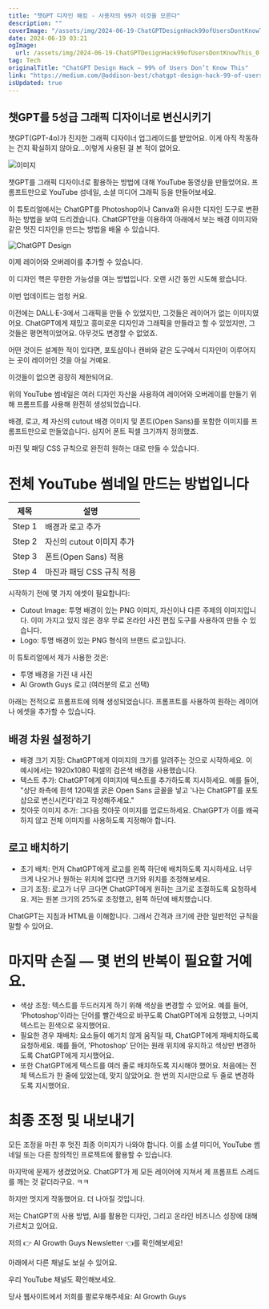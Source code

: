 ```yaml
---
title: "챗GPT 디자인 해킹 - 사용자의 99가 이것을 모른다"
description: ""
coverImage: "/assets/img/2024-06-19-ChatGPTDesignHack99ofUsersDontKnowThis_0.png"
date: 2024-06-19 03:21
ogImage:
  url: /assets/img/2024-06-19-ChatGPTDesignHack99ofUsersDontKnowThis_0.png
tag: Tech
originalTitle: "ChatGPT Design Hack — 99% of Users Don’t Know This"
link: "https://medium.com/@addison-best/chatgpt-design-hack-99-of-users-dont-know-this-313626f58696"
isUpdated: true
---
```


## 챗GPT를 5성급 그래픽 디자이너로 변신시키기

챗GPT(GPT-4o)가 진지한 그래픽 디자이너 업그레이드를 받았어요. 이게 아직 작동하는 건지 확실하지 않아요...이렇게 사용된 걸 본 적이 없어요.

![이미지](/assets/img/2024-06-19-ChatGPTDesignHack99ofUsersDontKnowThis_0.png)

챗GPT를 그래픽 디자이너로 활용하는 방법에 대해 YouTube 동영상을 만들었어요. 프롬프트만으로 YouTube 섬네일, 소셜 미디어 그래픽 등을 만들어보세요.

<div class="content-ad"></div>

이 튜토리얼에서는 ChatGPT를 Photoshop이나 Canva와 유사한 디자인 도구로 변환하는 방법을 보여 드리겠습니다. ChatGPT만을 이용하여 아래에서 보는 배경 이미지와 같은 멋진 디자인을 만드는 방법을 배울 수 있습니다.

![ChatGPT Design](/assets/img/2024-06-19-ChatGPTDesignHack99ofUsersDontKnowThis_1.png)

이제 레이어와 오버레이를 추가할 수 있습니다.

이 디자인 핵은 무한한 가능성을 여는 방법입니다. 오랜 시간 동안 시도해 왔습니다.

<div class="content-ad"></div>

이번 업데이트는 엄청 커요.

이전에는 DALL·E-3에서 그래픽을 만들 수 있었지만, 그것들은 레이어가 없는 이미지였어요. ChatGPT에게 재밌고 흥미로운 디자인과 그래픽을 만들라고 할 수 있었지만, 그것들은 평면적이었어요. 아무것도 변경할 수 없었죠.

어떤 것이든 설계한 적이 있다면, 포토샵이나 캔바와 같은 도구에서 디자인이 이루어지는 곳이 레이어인 것을 아실 거예요.

이것들이 없으면 굉장히 제한되어요.

<div class="content-ad"></div>

위의 YouTube 썸네일은 여러 디자인 자산을 사용하여 레이어와 오버레이를 만들기 위해 프롬프트를 사용해 완전히 생성되었습니다.

배경, 로고, 제 자신의 cutout 배경 이미지 및 폰트(Open Sans)를 포함한 이미지를 프롬프트만으로 만들었습니다. 심지어 폰트 픽셀 크기까지 정의했죠.

마진 및 패딩 CSS 규칙으로 완전히 원하는 대로 만들 수 있습니다.

# 전체 YouTube 썸네일 만드는 방법입니다

| 제목   | 설명                      |
| ------ | ------------------------- |
| Step 1 | 배경과 로고 추가          |
| Step 2 | 자신의 cutout 이미지 추가 |
| Step 3 | 폰트(Open Sans) 적용      |
| Step 4 | 마진과 패딩 CSS 규칙 적용 |

<div class="content-ad"></div>

시작하기 전에 몇 가지 에셋이 필요합니다:

- Cutout Image: 투명 배경이 있는 PNG 이미지, 자신이나 다른 주제의 이미지입니다. 이미 가지고 있지 않은 경우 무료 온라인 사진 편집 도구를 사용하여 만들 수 있습니다.
- Logo: 투명 배경이 있는 PNG 형식의 브랜드 로고입니다.

이 튜토리얼에서 제가 사용한 것은:

- 투명 배경을 가진 내 사진
- AI Growth Guys 로고 (여러분의 로고 선택)

<div class="content-ad"></div>

아래는 전적으로 프롬프트에 의해 생성되었습니다. 프롬프트를 사용하여 원하는 레이어나 에셋을 추가할 수 있습니다.

## 배경 차원 설정하기

- 배경 크기 지정: ChatGPT에게 이미지의 크기를 알려주는 것으로 시작하세요. 이 예시에서는 1920x1080 픽셀의 검은색 배경을 사용했습니다.
- 텍스트 추가: ChatGPT에게 이미지에 텍스트를 추가하도록 지시하세요. 예를 들어, "상단 좌측에 흰색 120픽셀 굵은 Open Sans 글꼴을 넣고 '나는 ChatGPT를 포토샵으로 변신시킨다'라고 작성해주세요."
- 컷아웃 이미지 추가: 그다음 컷아웃 이미지를 업로드하세요. ChatGPT가 이를 왜곡하지 않고 전체 이미지를 사용하도록 지정해야 합니다.

## 로고 배치하기

<div class="content-ad"></div>

- 초기 배치: 먼저 ChatGPT에게 로고를 왼쪽 하단에 배치하도록 지시하세요. 너무 크게 나오거나 원하는 위치에 없다면 크기와 위치를 조정해보세요.
- 크기 조정: 로고가 너무 크다면 ChatGPT에게 원하는 크기로 조절하도록 요청하세요. 저는 원본 크기의 25%로 조정했고, 왼쪽 하단에 배치했습니다.

ChatGPT는 지침과 HTML을 이해합니다. 그래서 간격과 크기에 관한 일반적인 규칙을 말할 수 있어요.

# 마지막 손질 — 몇 번의 반복이 필요할 거예요.

- 색상 조정: 텍스트를 두드러지게 하기 위해 색상을 변경할 수 있어요. 예를 들어, 'Photoshop'이라는 단어를 빨간색으로 바꾸도록 ChatGPT에게 요청했고, 나머지 텍스트는 흰색으로 유지했어요.
- 필요한 경우 재배치: 요소들이 예기치 않게 움직일 때, ChatGPT에게 재배치하도록 요청하세요. 예를 들어, 'Photoshop' 단어는 원래 위치에 유지하고 색상만 변경하도록 ChatGPT에게 지시했어요.
- 또한 ChatGPT에게 텍스트를 여러 줄로 배치하도록 지시해야 했어요. 처음에는 전체 텍스트가 한 줄에 있었는데, 맞지 않았어요. 한 번의 지시만으로 두 줄로 변경하도록 지시했어요.

<div class="content-ad"></div>

# 최종 조정 및 내보내기

모든 조정을 마친 후 멋진 최종 이미지가 나와야 합니다. 이를 소셜 미디어, YouTube 썸네일 또는 다른 창의적인 프로젝트에 활용할 수 있습니다.

마지막에 문제가 생겼었어요. ChatGPT가 제 모든 레이어에 지쳐서 제 프롬프트 스레드를 깨는 것 같더라구요. ㅋㅋ

하지만 멋지게 작동했어요. 더 나아질 것입니다.

<div class="content-ad"></div>

저는 ChatGPT의 사용 방법, AI를 활용한 디자인, 그리고 온라인 비즈니스 성장에 대해 가르치고 있어요.

저의 👉 AI Growth Guys Newsletter 👈를 확인해보세요!

아래에서 다른 채널도 보실 수 있어요.

우리 YouTube 채널도 확인해보세요.

<div class="content-ad"></div>

당사 웹사이트에서 저희를 팔로우해주세요: AI Growth Guys
